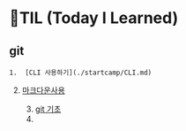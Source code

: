 # 🌱TIL (Today I Learned)

## git

	1.  [CLI 사용하기](./startcamp/CLI.md)
2. [마크다운사용](startcamp/마크다운.md)

	3. [git 기초](startcamp/git.md)
	3. 